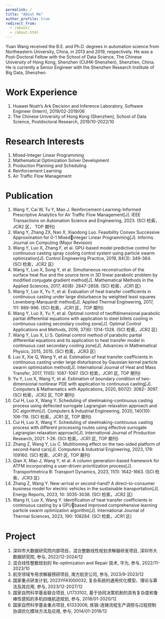 ```yaml
---
permalink: /
title: "About Me"
author_profile: true
redirect_from: 
  - /about/
  - /about.html
---
```


Yuan Wang received the B.E. and Ph.D. degrees in automation science from Northeastern University, China, in 2013 and 2019, respectively. He was a Post-Doctoral Fellow with the School of Data Science, The Chinese University of Hong Kong, Shenzhen (CUHK-Shenzhen), Shenzhen, China. He is currently a Senior Engineer with the Shenzhen Research Institute of Big Data, Shenzhen.

Work Experience
======
1. Huawei Noah’s Ark Decision and Inference Laboratory, Software Engineer (Intern), 2019/02-2019/06
2. The Chinese University of Hong Kong (Shenzhen),  School of Data Science, Postdoctoral Research, 2019/10-2022/10

Research Interests
======
1. Mixed-Integer Linear Programming
2. Mathematical Optimization Solver Development
3. Production Planning and Scheduling
4. Reinforcement Learning
5. Air Traffic Flow Management


Publication
======
1. Wang Y, Cai W, Tu Y, Mao J. Reinforcement-Learning-Informed Prescriptive Analytics for Air Traffic Flow
Management[J]. IEEE Transactions on Automation Science and Engineering, 2023. (SCI 检索，JCR2 区，
TOP 期刊)
2. Wang Y, Zhang ZX, Nan X, Xiaodong Luo. Feasibility Convex Successive Approximation for 0-1 Mixedinteger Linear Programming[J]. Informs Journal on Computing (Major Revision)
3. Wang Y, Luo X, Zhang F, et al. GPU-based model predictive control for continuous casting spray cooling
control system using particle swarm optimization[J]. Control Engineering Practice, 2019, 84(3): 349-364.
(SCI 检索，JCR2 区)
4. Wang Y, Luo X, Song Y, et al. Simultaneous reconstruction of the surface heat flux and the source term
in 3D linear parabolic problem by modified conjugate gradient method[J]. Mathematical Methods in the
Applied Sciences, 2017, 40(8): 2847-2858. (SCI 检索，JCR1 区)
5. Wang Y, Luo X, Yu Y, et al. Evaluation of heat transfer coefficients in continuous casting under large disturbance by weighted least squares Levenberg-Marquardt method[J]. Applied Thermal Engineering, 2017,
111: 989-996. (SCI 检索，JCR1 区，TOP 期刊)
6. Wang Y, Luo X, Yu Y, et al. Optimal control of twoffdimensional parabolic partial differential equations
with application to steel billets cooling in continuous casting secondary cooling zone[J]. Optimal Control
Applications and Methods, 2016, 37(6): 1314-1328. (SCI 检索，JCR2 区)
7. Wang Y, Luo X, Li S. Optimal control method of parabolic partial differential equations and its application
to heat transfer model in continuous cast secondary cooling zone[J]. Advances in Mathematical Physics,
2015, 2015. (SCI 检索，JCR3 区)
8. Luo X, Xie Q, Wang Y, et al. Estimation of heat transfer coefficients in continuous casting under large
disturbance by Gaussian kernel particle swarm optimization method[J]. International Journal of Heat and
Mass Transfer, 2017, 111(5): 1087-1097. (SCI 检索，JCR1 区, TOP 期刊)
9. Yu Y, Luo X, Wang Y, et al. Estimation of boundary condition of two-dimensional nonlinear PDE with
application to continuous casting[J]. Computers & Mathematics with Applications, 2020, 80(12): 3082- 3097. (SCI 检索，JCR2 区, TOP 期刊)
10. Cui H, Luo X, Wang Y. Scheduling of steelmaking-continuous casting process using deflected surrogate
Lagrangian relaxation approach and DC algorithm[J]. Computers & Industrial Engineering, 2020, 140(10):
106-119. (SCI 检索，JCR1 区, TOP 期刊)
11. Cui H, Luo X, Wang Y. Scheduling of steelmaking-continuous casting process with different processing
routes using effective surrogate Lagrangian relaxation approach[J]. International Journal of Production Research, 2021: 1-26. (SCI 检索，JCR1 区, TOP 期刊)
12. Zhang Z, Wang Y, Liu C. Multihoming effect on the two-sided platform of second-hand cars[J]. Computers
& Industrial Engineering, 2023, 179: 109160. (SCI 检索，JCR1 区, TOP 期刊)
13.  Qian X, Mao J, Wang Y, et al. A column generation-based framework for ATFM incorporating a user-driven prioritization process[J]. Transportmetrica B: Transport Dynamics, 2023, 11(1): 1642-1663. (SCI
检索，JCR3 区)
14. Zhang Z, Wang Y. New-arrival or second-hand? A direct-to-consumer business model for electric vehicles
in the sustainable transportation[J]. Energy Reports, 2023, 10: 3035-3038. (SCI 检索，JCR2 区)
15. Wang H, Luo X, Wang Y. Identification of heat transfer coefficients in continuous casting by a GPUbased improved comprehensive learning particle swarm optimization algorithm[J]. International Journal of
Thermal Sciences, 2023, 190: 108284. (SCI 检索，JCR1 区)


Project 
======
1. 深圳市大数据研究院内部项目，混合整数线性规划求解器研发项目, 深圳市大数据研究院, 参与, 2022/12-2024/12
2. 混合线性整数规划的 Re-optimization and Repair 技术, 华为, 参与, 2022/11-2023/10
3. 航空领域专用求解器预研项目, 南方航空公司, 参与, 2023/9-2023/12
4. 国家重点研发计划, 2023YFA1000032, 复杂系统的通用优化模型、理论与算法及其应用, 参与, 2023/12-2027/12
5. 国家自然科学基金联合项目, U1733102, 基于协同决策机制的具有复杂度和鲁棒性感知的多机四维航迹规划, 参与, 2018/01-2020/12
6. 国家自然科学基金重点项目, 61333006, 炼钢-连铸流程生产调控与过程控制协调优化模块方法及应用, 参与, 2014/01-2018/12

